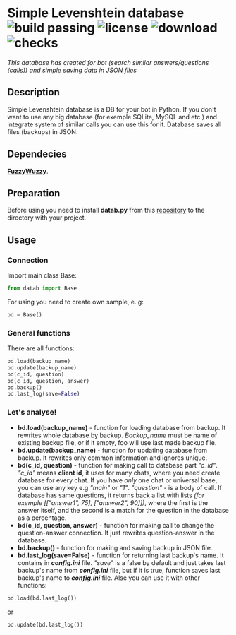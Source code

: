 # Simple Levenshtein database <br> ![build passing](https://img.shields.io/badge/build-passing-brightgreen) ![license](https://img.shields.io/github/license/beautiful-white/simple-lev-database) ![download](https://shields.io/github/downloads/beautiful-white/simple-lev-database/total) ![checks](https://shields.io/github/checks-status/beautiful-white/simple-lev-database/b44eea2c45c08dcdea5ede4358a1920d82103b3c)
*This database has created for bot (search similar answers/questions (calls)) and simple saving data in JSON files*
## Description
Simple Levenshtein database is a DB for your bot in Python. If you don't want to use any big database (for exemple SQLite, MySQL and etc.) and integrate system of similar calls you can use this for it. Database saves all files (backups) in JSON.
## Dependecies
<b><a href="https://github.com/seatgeek/thefuzz">FuzzyWuzzy</a></b>.
## Preparation
Before using you need to install <b>datab.py</b> from this [repository](https://github.com/beautiful-white/simple-lev-database/releases) to the directory with your project.
## Usage
### Connection
Import main class Base:
```python
from datab import Base
```
For using you need to create own sample, e. g:
```python
bd = Base()
```
### General functions
There are all functions:
```python
bd.load(backup_name)
bd.update(backup_name)
bd(c_id, question)
bd(c_id, question, answer)
bd.backup()
bd.last_log(save=False)
```
### Let's analyse!
- <b>bd.load(backup_name)</b> - function for loading database from backup. It rewrites whole database by backup. *Backup_name* must be name of existing backup file, or if it empty, foo will use last made backup file.
- <b>bd.update(backup_name)</b> - function for updating database from backup. It rewrites only common information and ignores unique.
- <b>bd(c_id, question)</b> - function for making call to database part *"c_id"*. *"c_id"* means <b>client id</b>, it uses for many chats, where you need create database for every chat. If you have *only* one chat or universal base, you can use any key e.g *"main"* or *"1"*. *"question"* - is a body of call. If database has same questions, it returns back a list with lists *(for exemple [["answer1", 75], ["answer2", 90]])*, where the first is the answer itself, and the second is a match for the question in the database as a percentage.
- <b>bd(c_id, question, answer)</b> - function for making call to change the question-answer connection. It just rewrites question-answer in the database.
- <b>bd.backup()</b> - function for making and saving backup in JSON file.
- <b>bd.last_log(save=False)</b> - function for returning last backup's name. It contains in <b>*config.ini*</b> file. *"save"* is a false by default and just takes last backup's name from <b>*config.ini*</b> file, but if it is true, function saves last backup's name to <b>*config.ini*</b> file. Alse you can use it with other functions:
```python
bd.load(bd.last_log())
```
or 
```python
bd.update(bd.last_log())
```
